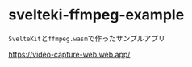 # svelteki-ffmpeg-example

`SvelteKit`と`ffmpeg.wasm`で作ったサンプルアプリ

https://video-capture-web.web.app/
